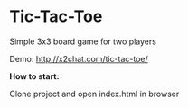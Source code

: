 # Tic-Tac-Toe

Simple 3x3 board game for two players

Demo: http://x2chat.com/tic-tac-toe/

<b>How to start:</b>

Clone project and open index.html in browser

